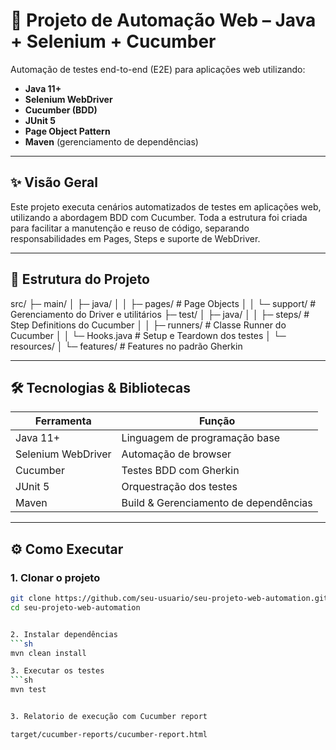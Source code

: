 # 🚀 Projeto de Automação Web – Java + Selenium + Cucumber

Automação de testes end-to-end (E2E) para aplicações web utilizando:
- **Java 11+**
- **Selenium WebDriver**
- **Cucumber (BDD)**
- **JUnit 5**
- **Page Object Pattern**
- **Maven** (gerenciamento de dependências)

---

## ✨ Visão Geral

Este projeto executa cenários automatizados de testes em aplicações web, utilizando a abordagem BDD com Cucumber. Toda a estrutura foi criada para facilitar a manutenção e reuso de código, separando responsabilidades em Pages, Steps e suporte de WebDriver.

---

## 📂 Estrutura do Projeto

src/
├─ main/
│ ├─ java/
│ │ ├─ pages/ # Page Objects
│ │ └─ support/ # Gerenciamento do Driver e utilitários
├─ test/
│ ├─ java/
│ │ ├─ steps/ # Step Definitions do Cucumber
│ │ ├─ runners/ # Classe Runner do Cucumber
│ │ └─ Hooks.java # Setup e Teardown dos testes
│ └─ resources/
│ └─ features/ # Features no padrão Gherkin



---

## 🛠️ Tecnologias & Bibliotecas

| Ferramenta         | Função                                      |
|--------------------|---------------------------------------------|
| Java 11+           | Linguagem de programação base               |
| Selenium WebDriver | Automação de browser                        |
| Cucumber           | Testes BDD com Gherkin                      |
| JUnit 5            | Orquestração dos testes                     |
| Maven              | Build & Gerenciamento de dependências        |

---

## ⚙️ Como Executar

### 1. **Clonar o projeto**

```sh
git clone https://github.com/seu-usuario/seu-projeto-web-automation.git
cd seu-projeto-web-automation


2. Instalar dependências
```sh
mvn clean install

3. Executar os testes
```sh
mvn test


3. Relatorio de execução com Cucumber report

target/cucumber-reports/cucumber-report.html